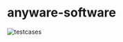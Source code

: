 # anyware-software
 
![testcases](https://github.com/user-attachments/assets/b6527258-7290-4afa-9e4d-716b366bef21)
